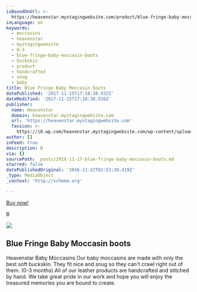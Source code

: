 ```yaml
---
isBasedOnUrl: >-
  https://heavenstar.mystagingwebsite.com/product/blue-fringe-baby-moccasin-boots/?v=7516fd43adaa
inLanguage: en
keywords:
  - moccasins
  - heavenstar
  - mystagingwebsite
  - 0-3
  - blue-fringe-baby-moccasin-boots
  - buckskin
  - product
  - handcrafted
  - snug
  - baby
title: Blue Fringe Baby Moccasin boots
datePublished: '2017-11-15T17:18:38.932Z'
dateModified: '2017-11-15T17:18:38.556Z'
publisher:
  name: Heavenstar
  domain: heavenstar.mystagingwebsite.com
  url: 'https://heavenstar.mystagingwebsite.com'
  favicon: >-
    https://i0.wp.com/heavenstar.mystagingwebsite.com/wp-content/uploads/2016/08/cropped-icon.jpg?fit=192%2C192&ssl=1
author: []
inFeed: true
description: B
via: {}
sourcePath: _posts/2016-11-17-blue-fringe-baby-moccasin-boots.md
starred: false
datePublishedOriginal: '2016-11-22T02:53:30.419Z'
_type: MediaObject
_context: 'http://schema.org'

---
```

[Buy now!][0]

B

<article style=""><img src="https://s3-us-west-2.amazonaws.com/the-grid-img/p/2e203266f7318126db4ce56eb6d2ffdfb15f061c.jpg" /><h1>Blue Fringe Baby Moccasin boots</h1><p>Heavenstar Baby Moccasins Our baby moccasins are made with only the best soft buckskin. They fit nice and snug so they can't crawl right out of them. (0-3 months) All of our leather products are handcrafted and stitched by hand. We take great pride in our work and hope you will enjoy the treasured memories you are bound to create.</p></article>



[0]: https://www.bonanza.com/listings/Fringe-Boots-0-3-months-Blue/388156439